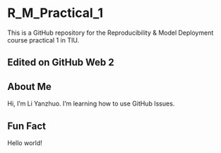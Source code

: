 # R_M_Practical_1
This is a GitHub repository for the Reproducibility &amp; Model Deployment course practical 1 in TIU.

## Edited on GitHub Web 2

## About Me
Hi, I’m Li Yanzhuo.
I’m learning how to use GitHub Issues.

## Fun Fact
Hello world!